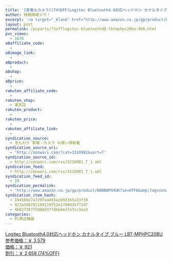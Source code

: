 ```yaml
---
title: '[家電＆カメラ](74%OFF)Logitec Bluetooth4.0対応ヘッドホン カナルタイプ ブルー LBT-MPHPC20BU ￥921'
author: 特価情報ツウ！
excerpt: '<a target="_blank" href="http://www.amazon.co.jp/gp/product/B00BWPS4UK?ie=UTF8&amp;tag=zonwari-22&amp;linkCode=as2&amp;camp=247&amp;creative=7399&amp;creativeASIN=B00BWPS4UK"><img src="http://ecx.images-amazon.com/images/I/31xkG0ywjCL._SL100_.jpg"><br>Logitec Bluetooth4.0&#23550;&#24540;&#12504;&#12483;&#12489;&#12507;&#12531; &#12459;&#12490;&#12523;&#12479;&#12452;&#12503; &#12502;&#12523;&#12540; LBT-MPHPC20BU<br>&#21442;&#32771;&#20385;&#26684;&#65306;&#65509; 3,579<br>&#20385;&#26684;&#65306;&#65509; 921<br>&#21106;&#24341;&#65306;&#65509; 2,658 (74%OFF)</a>'
layout: post
permalink: /pcparts/73offlogitec-bluetooth40-lbtmphpc20bu-966.html
pvc_views:
  - 1676
a8affiliate_code:
  - 
a8image_link:
  - 
a8product:
  - 
a8shop:
  - 
a8price:
  - 
rakuten_affiliate_code:
  - 
rakuten_shop:
  - 楽天店
rakuten_product:
  - 
rakuten_price:
  - 
rakuten_affiliate_link:
  - 
syndication_source:
  - ぞんわり 家電・カメラ お買い得新着
syndication_source_uri:
  - 'http://zonwari.com/?cat=3210981&sort=T'
syndication_source_id:
  - http://zonwari.com/rss/3210981_T_1.xml
syndication_feed:
  - http://zonwari.com/rss/3210981_T_1.xml
syndication_feed_id:
  - 19
syndication_permalink:
  - 'http://www.amazon.co.jp/gp/product/B00BWPS4UK?ie=UTF8&amp;tag=zonwari-22&amp;linkCode=as2&amp;camp=247&amp;creative=7399&amp;creativeASIN=B00BWPS4UK'
syndication_item_hash:
  - 194506e7a729fa4493ac693365a33f39
  - 923a39b781104119f52e170d035f72df
  - 4b827387f598dd37fdbb4e2fe7cc3ea3
categories:
  - PC周辺機器
---
```

[<img src='http://i2.wp.com/ecx.images-amazon.com/images/I/31xkG0ywjCL._SL150_.jpg?w=546' title="" alt="" data-recalc-dims="1" />  
Logitec Bluetooth4.0対応ヘッドホン カナルタイプ ブルー LBT-MPHPC20BU  
参考価格：￥ 3,579  
価格：￥ 921  
割引：￥ 2,658 (74%OFF)][1]

 [1]: http://www.amazon.co.jp/gp/product/B00BWPS4UK?ie=UTF8&#038;tag=tokkajohotsu-22&#038;linkCode=as2&#038;camp=247&#038;creative=7399&#038;creativeASIN=B00BWPS4UK